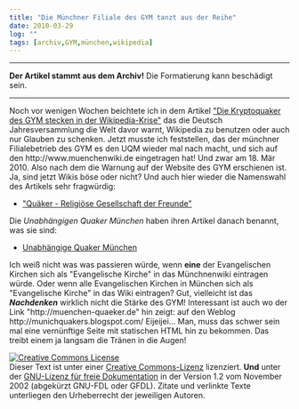 ```yaml
---
title: "Die Münchner Filiale des GYM tanzt aus der Reihe"
date: 2010-03-29
log: ""
tags: [archiv,GYM,münchen,wikipedia]
---
```

<hr><b>Der Artikel stammt aus dem Archiv!</b> Die Formatierung kann beschädigt sein.<hr>
Noch vor wenigen Wochen beichtete ich in dem Artikel <a href="http://www.the-independent-friend.de/?q=node/613">&quot;Die Kryptoquaker des GYM stecken in der Wikipedia-Krise&quot;</a> das die Deutsch Jahresversammlung die Welt davor warnt, Wikipedia zu benutzen oder auch nur Glauben zu schenken. Jetzt musste ich feststellen, das der m&uuml;nchner Filialebetrieb des GYM es den UQM wieder mal nach macht, und sich auf den http://www.muenchenwiki.de eingetragen hat! Und zwar am 18. M&auml;r 2010. Also nach dem die Warnung auf der Website des GYM erschienen ist. Ja, sind jetzt Wikis b&ouml;se oder nicht?
<!--break-->
Und auch hier wieder die Namenswahl des Artikels sehr fragw&uuml;rdig:
<ul>
    <li><a href="http://www.monacomedia.de/muenchenwiki/index.php/Qu%C3%A4ker_-_Religi%C3%B6se_Gesellschaft_der_Freunde">&quot;Qu&auml;ker - Religi&ouml;se Gesellschaft der Freunde&quot;</a></li>
</ul>
Die <i>Unabh&auml;ngigen Quaker M&uuml;nchen</i> haben ihren Artikel danach benannt, was sie sind:
<ul>
    <li><a href="http://www.monacomedia.de/muenchenwiki/index.php/Unabh%C3%A4ngige_Quaker_M%C3%BCnchen">Unabh&auml;ngige Quaker M&uuml;nchen</a></li>
</ul>
Ich wei&szlig; nicht was was passieren w&uuml;rde, wenn <b>eine</b> der Evangelischen Kirchen sich als &quot;Evangelische Kirche&quot; in das M&uuml;nchnenwiki eintragen w&uuml;rde. Oder wenn alle Evangelischen Kirchen in M&uuml;nchen sich als &quot;Evangelische Kirche&quot;  in das Wiki eintragen? Gut, vielleicht ist das <b><i>Nachdenken</i></b> wirklich nicht die St&auml;rke des GYM! Interessant ist auch wo der Link &quot;http://muenchen-quaeker.de&quot; hin zeigt: auf den Weblog http://munichquakers.blogspot.com/ Eijeijei... Man, muss das schwer sein mal eine vern&uuml;nftige Seite mit statischen HTML hin zu bekommen. Das treibt einem ja langsam die Tr&auml;nen in die Augen!&nbsp;

<a rel="license" href="http://creativecommons.org/licenses/by-sa/3.0/de/"><img alt="Creative Commons License" style="border-width: 0pt;" src="http://i.creativecommons.org/l/by-sa/3.0/de/88x31.png" /></a><br />
Dieser <span xmlns:dc="http://purl.org/dc/elements/1.1/" href="http://purl.org/dc/dcmitype/Text" rel="dc:type">Text</span> ist unter einer <a rel="license" href="http://creativecommons.org/licenses/by-sa/3.0/de/">Creative Commons-Lizenz</a> lizenziert. <b>Und</b> unter der <a href="http://de.wikipedia.org/wiki/GFDL">GNU-Lizenz f&uuml;r freie Dokumentation</a> in der Version 1.2 vom November 2002 (abgek&uuml;rzt GNU-FDL oder GFDL). Zitate und verlinkte Texte unterliegen den Urheberrecht der jeweiligen Autoren.
